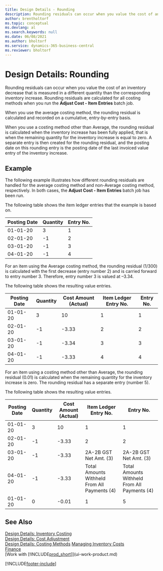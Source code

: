 ```yaml
---
title: Design Details - Rounding
description: Rounding residuals can occur when you value the cost of an inventory decrease measured in a different quantity than the corresponding inventory increase.
author: brentholtorf
ms.topic: conceptual
ms.devlang: al
ms.search.keywords: null
ms.date: 06/08/2021
ms.author: bholtorf
ms.service: dynamics-365-business-central
ms.reviewer: bholtorf
---
```

# Design Details: Rounding
Rounding residuals can occur when you value the cost of an inventory decrease that is measured in a different quantity than the corresponding inventory increase. Rounding residuals are calculated for all costing methods when you run the **Adjust Cost - Item Entries** batch job.  

 When you use the average costing method, the rounding residual is calculated and recorded on a cumulative, entry-by-entry basis.  

 When you use a costing method other than Average, the rounding residual is calculated when the inventory increase has been fully applied, that is when the remaining quantity for the inventory increase is equal to zero. A separate entry is then created for the rounding residual, and the posting date on this rounding entry is the posting date of the last invoiced value entry of the inventory increase.  

## Example  
 The following example illustrates how different rounding residuals are handled for the average costing method and non-Average costing method, respectively. In both cases, the **Adjust Cost - Item Entries** batch job has been run.  

 The following table shows the item ledger entries that the example is based on.  

|Posting Date|Quantity|Entry No.|  
|------------------|--------------|---------------|  
|01-01-20|3|1|  
|02-01-20|-1|2|  
|03-01-20|-1|3|  
|04-01-20|-1|4|  

 For an item using the Average costing method, the rounding residual (1/300) is calculated with the first decrease (entry number 2) and is carried forward to entry number 3. Therefore, entry number 3 is valued at –3.34.  

 The following table shows the resulting value entries.  

|Posting Date|Quantity|Cost Amount (Actual)|Item Ledger Entry No.|Entry No.|  
|------------------|--------------|----------------------------|---------------------------|---------------|  
|01-01-20|3|10|1|1|  
|02-01-20|-1|-3.33|2|2|  
|03-01-20|-1|-3.34|3|3|  
|04-01-20|-1|-3.33|4|4|  

 For an item using a costing method other than Average, the rounding residual (0.01) is calculated when the remaining quantity for the inventory increase is zero. The rounding residual has a separate entry (number 5).  

 The following table shows the resulting value entries.  

|Posting Date|Quantity|Cost Amount (Actual)|Item Ledger Entry No.|Entry No.|  
|------------------|--------------|----------------------------|---------------------------|---------------|  
|01-01-20|3|10|1|1|  
|02-01-20|-1|-3.33|2|2|  
|03-01-20|-1|-3.33|2A-2B GST Net Amt. (3)|2A-2B GST Net Amt. (3)|  
|04-01-20|-1|-3.33|Total Amounts Withheld From All Payments (4)|Total Amounts Withheld From All Payments (4)|  
|01-01-20|0|-0.01|1|5|  

## See Also  
 [Design Details: Inventory Costing](design-details-inventory-costing.md)   
 [Design Details: Cost Adjustment](design-details-cost-adjustment.md)   
 [Design Details: Costing Methods](design-details-costing-methods.md) [Managing Inventory Costs](finance-manage-inventory-costs.md)  
 [Finance](finance.md)  
 [Work with [!INCLUDE[prod_short](includes/prod_short.md)]](ui-work-product.md)


[!INCLUDE[footer-include](includes/footer-banner.md)]